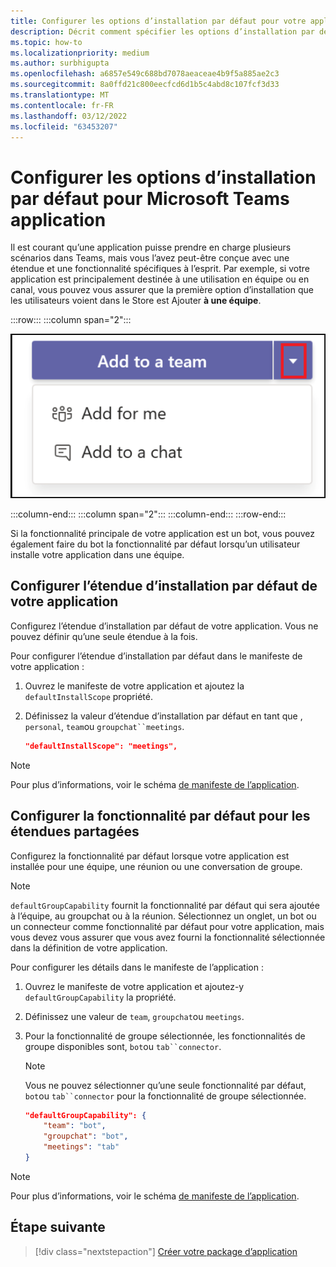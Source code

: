 ```yaml
---
title: Configurer les options d’installation par défaut pour votre application
description: Décrit comment spécifier les options d’installation par défaut de votre application et la fonctionnalité par défaut pour les étendues partagées.
ms.topic: how-to
ms.localizationpriority: medium
ms.author: surbhigupta
ms.openlocfilehash: a6857e549c688bd7078aeaceae4b9f5a885ae2c3
ms.sourcegitcommit: 8a0ffd21c800eecfcd6d1b5c4abd8c107fcf3d33
ms.translationtype: MT
ms.contentlocale: fr-FR
ms.lasthandoff: 03/12/2022
ms.locfileid: "63453207"
---
```

# <a name="configure-default-install-options-for-your-microsoft-teams-app"></a>Configurer les options d’installation par défaut pour Microsoft Teams application

Il est courant qu’une application puisse prendre en charge plusieurs scénarios dans Teams, mais vous l’avez peut-être conçue avec une étendue et une fonctionnalité spécifiques à l’esprit. Par exemple, si votre application est principalement destinée à une utilisation en équipe ou en canal, vous pouvez vous assurer que la première option d’installation que les utilisateurs voient dans le Store est Ajouter **à une équipe**.

:::row:::
   :::column span="2":::

![Exemple d’ajout d’une dropdown d’application](../../assets/images/compose-extensions/addanapp.png)

   :::column-end:::
   :::column span="2":::
   :::column-end:::
:::row-end:::

Si la fonctionnalité principale de votre application est un bot, vous pouvez également faire du bot la fonctionnalité par défaut lorsqu’un utilisateur installe votre application dans une équipe.

## <a name="configure-your-apps-default-install-scope"></a>Configurer l’étendue d’installation par défaut de votre application

Configurez l’étendue d’installation par défaut de votre application. Vous ne pouvez définir qu’une seule étendue à la fois.

Pour configurer l’étendue d’installation par défaut dans le manifeste de votre application :

1. Ouvrez le manifeste de votre application et ajoutez la `defaultInstallScope` propriété.
2. Définissez la valeur d’étendue d’installation par défaut en tant que , `personal`, `team`ou `groupchat``meetings`.

    ```json
    "defaultInstallScope": "meetings",
    ```

> [!NOTE]
> Pour plus d’informations, voir le schéma [de manifeste de l’application](~/resources/schema/manifest-schema.md).

## <a name="configure-the-default-capability-for-shared-scopes"></a>Configurer la fonctionnalité par défaut pour les étendues partagées

Configurez la fonctionnalité par défaut lorsque votre application est installée pour une équipe, une réunion ou une conversation de groupe.

> [!NOTE]
> `defaultGroupCapability` fournit la fonctionnalité par défaut qui sera ajoutée à l’équipe, au groupchat ou à la réunion. Sélectionnez un onglet, un bot ou un connecteur comme fonctionnalité par défaut pour votre application, mais vous devez vous assurer que vous avez fourni la fonctionnalité sélectionnée dans la définition de votre application.

Pour configurer les détails dans le manifeste de l’application :

1. Ouvrez le manifeste de votre application et ajoutez-y `defaultGroupCapability` la propriété.
2. Définissez une valeur de `team`, `groupchat`ou `meetings`.
3. Pour la fonctionnalité de groupe sélectionnée, les fonctionnalités de groupe disponibles sont, `bot`ou `tab``connector`.

    > [!NOTE]
    > Vous ne pouvez sélectionner qu’une seule fonctionnalité par défaut, `bot`ou `tab``connector` pour la fonctionnalité de groupe sélectionnée.

    ```json
    "defaultGroupCapability": {
        "team": "bot",
        "groupchat": "bot",
        "meetings": "tab"
    }
    ```

> [!NOTE]
> Pour plus d’informations, voir le schéma [de manifeste de l’application](~/resources/schema/manifest-schema.md).

## <a name="next-step"></a>Étape suivante

> [!div class="nextstepaction"]
> [Créer votre package d’application](~/concepts/build-and-test/apps-package.md)
